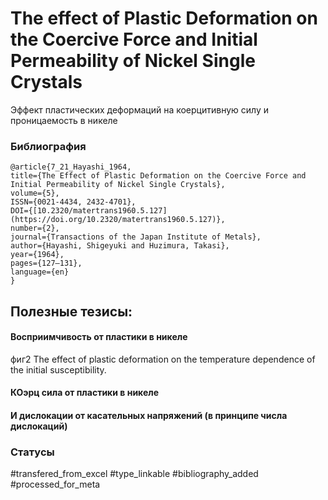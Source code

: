 # The effect of Plastic Deformation on the Coercive Force and Initial Permeability of Nickel Single Crystals

Эффект пластических деформаций на коерцитивную силу и проницаемость в никеле

### Библиография
```
@article{7_21_Hayashi_1964,
title={The Effect of Plastic Deformation on the Coercive Force and Initial Permeability of Nickel Single Crystals},
volume={5},
ISSN={0021-4434, 2432-4701},
DOI={[10.2320/matertrans1960.5.127](https://doi.org/10.2320/matertrans1960.5.127)},
number={2},
journal={Transactions of the Japan Institute of Metals},
author={Hayashi, Shigeyuki and Huzimura, Takasi},
year={1964},
pages={127–131},
language={en}
}
```

## Полезные тезисы:

#### Восприимчивость от пластики в никеле
фиг2 The effect of plastic deformation on the temperature
dependence of the initial susceptibility.

#### КОэрц сила от пластики в никеле

#### И дислокации от касательных напряжений (в принципе числа дислокаций)


### Статусы
#transfered_from_excel 
#type_linkable 
#bibliography_added
#processed_for_meta
